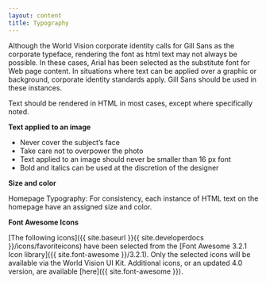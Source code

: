 ```yaml
---
layout: content
title: Typography
---
```

Although the World Vision corporate identity calls for Gill Sans as the corporate typeface, rendering the font as html text may not always be possible. In these cases, Arial has been selected as the substitute font for Web page content. In situations where text can be applied over a graphic or background, corporate identity standards apply. Gill Sans should be used in these instances.

Text should be rendered in HTML in most cases, except where specifically noted.

**Text applied to an image**
* Never cover the subject’s face
* Take care not to overpower the photo
* Text applied to an image should never be smaller than 16 px font
* Bold and italics can be used at the discretion of the designer

**Size and color**

Homepage Typography:
For consistency, each instance of HTML text on the homepage have an assigned size and color.

**Font Awesome Icons**

[The following icons]({{ site.baseurl }}{{ site.developerdocs }}/icons/favoriteicons) have been selected from the [Font Awesome 3.2.1 Icon library]({{ site.font-awesome }}/3.2.1). Only the selected icons will be available via the World Vision UI Kit. Additional icons, or an updated 4.0 version, are available [here]({{ site.font-awesome }}).
